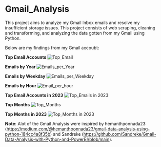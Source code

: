 # Gmail_Analysis

This project aims to analyze my Gmail Inbox emails and resolve my insufficient storage issues. This project consists of web scraping, cleaning and transforming, and analyzing the data gotten from my Gmail using Python. 

Below are my findings from my Gmail accoubt:

**Top Email Accounts**
![Top_Email](https://github.com/Daniel-Juri/Gmail_Analysis/assets/104275570/1affb51b-c2b1-44a5-9ffb-c76fefc832b0)

**Emails by Year**
![Emails_per_Year](https://github.com/Daniel-Juri/Gmail_Analysis/assets/104275570/54cd691d-7745-47ec-b1e5-3f3599c9c37b)

**Emails by Weekday**
![Emails_per_Weekday](https://github.com/Daniel-Juri/Gmail_Analysis/assets/104275570/c241eb74-1241-4df0-96ba-9d234387d79e)

**Emails by Hour**
![Email_per_hour](https://github.com/Daniel-Juri/Gmail_Analysis/assets/104275570/5ef136ee-c6ea-43da-8c77-13a107a4408f)

**Top Email Accounts in 2023**
![Top_Emails in 2023](https://github.com/Daniel-Juri/Gmail_Analysis/assets/104275570/1fc7db03-30f5-46a0-bc17-0ffebfaae5f9)

**Top Months**
![Top_Months](https://github.com/Daniel-Juri/Gmail_Analysis/assets/104275570/56bde157-5fb2-44ad-8b89-faf0cbb85c3e)

**Top Months in 2023**
![Top_Months in 2023](https://github.com/Daniel-Juri/Gmail_Analysis/assets/104275570/a58b21b1-4640-45fd-a1f5-f3159fb8d8d3)







**Note:**
Alot of the Gmail Analysis were inspired by hemanthponnada23 (https://medium.com/@hemanthponnada23/gmail-data-analysis-using-python-184cc4a8f35b) and Sandreke (https://github.com/Sandreke/Gmail-Data-Analysis-with-Python-and-PowerBI/blob/main). 
